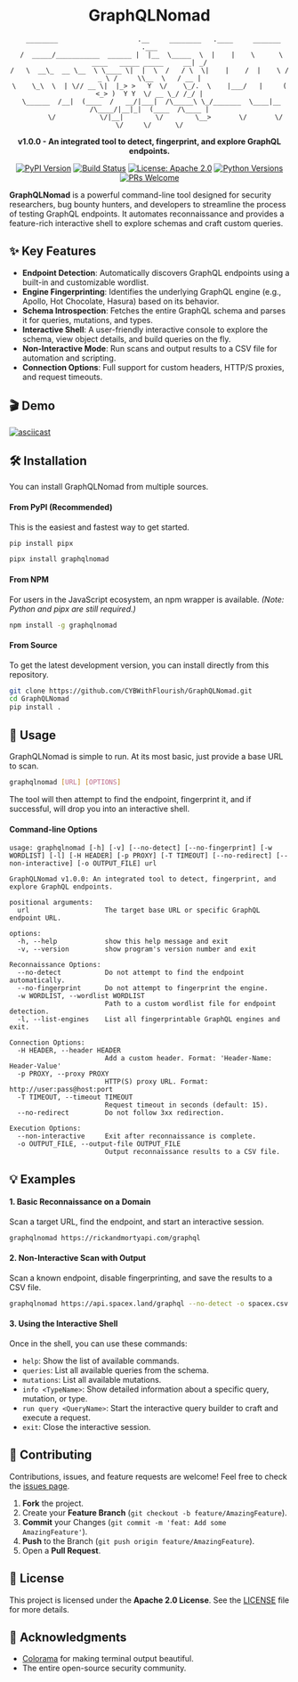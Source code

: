 <h1 align="center">GraphQLNomad</h1>

<div align="center">

```
  ________                    .__     ________   .____     _______                             .___
 /  _____/___________  ______ |  |__  \_____  \  |    |    \      \   ____   _____ _____     __| _/
/   \  __\_  __ \__  \ \____ \|  |  \  /   / \  \|    |    /  |    \ /  _ \ /     \\__  \   / __ |
\    \_\  \  | \// __ \|  |_> >   Y  \/    \_/.  \    |___/   |     (  <_> )  Y Y  \/ __ \_/ /_/ |
 \______  /__|  (____  /   __/|___|  /\_____\ \_/_______  \____|__  /\____/|__|_|  (____  /\____ |
        \/           \/|__|        \/        \__>       \/       \/             \/     \/      \/
```
**v1.0.0 - An integrated tool to detect, fingerprint, and explore GraphQL endpoints.**

</div>

<div align="center">

[![PyPI Version](https://img.shields.io/pypi/v/graphqlnomad.svg)](https://pypi.org/project/graphqlnomad/)
[![Build Status](https://github.com/CYBWithFlourish/GraphQLNomad/actions/workflows/ci-workflow.yml/badge.svg)](https://github.com/YOUR_USERNAME/GraphQLNomad/actions/workflows/ci-workflow.yml)
[![License: Apache 2.0](https://img.shields.io/badge/License-Apache%202.0-blue.svg)](https://opensource.org/licenses/Apache-2.0)
[![Python Versions](https://img.shields.io/pypi/pyversions/graphqlnomad.svg)](https://pypi.org/project/graphqlnomad/)
[![PRs Welcome](https://img.shields.io/badge/PRs-welcome-brightgreen.svg)](http://makeapullrequest.com)

</div>

**GraphQLNomad** is a powerful command-line tool designed for security researchers, bug bounty hunters, and developers to streamline the process of testing GraphQL endpoints. It automates reconnaissance and provides a feature-rich interactive shell to explore schemas and craft custom queries.

## ✨ Key Features

*   **Endpoint Detection**: Automatically discovers GraphQL endpoints using a built-in and customizable wordlist.
*   **Engine Fingerprinting**: Identifies the underlying GraphQL engine (e.g., Apollo, Hot Chocolate, Hasura) based on its behavior.
*   **Schema Introspection**: Fetches the entire GraphQL schema and parses it for queries, mutations, and types.
*   **Interactive Shell**: A user-friendly interactive console to explore the schema, view object details, and build queries on the fly.
*   **Non-Interactive Mode**: Run scans and output results to a CSV file for automation and scripting.
*   **Connection Options**: Full support for custom headers, HTTP/S proxies, and request timeouts.

## 🎬 Demo

[![asciicast](https://asciinema.org/a/P8PtBGYs64JgghVvkxVC1dRs9.svg)](https://asciinema.org/a/P8PtBGYs64JgghVvkxVC1dRs9)

## 🛠️ Installation

You can install GraphQLNomad from multiple sources.

#### From PyPI (Recommended)
This is the easiest and fastest way to get started.

```bash
pip install pipx
```

```bash
pipx install graphqlnomad
```

#### From NPM
For users in the JavaScript ecosystem, an npm wrapper is available.
*(Note: Python and pipx are still required.)*

```bash
npm install -g graphqlnomad
```

#### From Source
To get the latest development version, you can install directly from this repository.

```bash
git clone https://github.com/CYBWithFlourish/GraphQLNomad.git
cd GraphQLNomad
pip install .
```

## 🚀 Usage

GraphQLNomad is simple to run. At its most basic, just provide a base URL to scan.

```bash
graphqlnomad [URL] [OPTIONS]
```

The tool will then attempt to find the endpoint, fingerprint it, and if successful, will drop you into an interactive shell.

#### Command-line Options

```
usage: graphqlnomad [-h] [-v] [--no-detect] [--no-fingerprint] [-w WORDLIST] [-l] [-H HEADER] [-p PROXY] [-T TIMEOUT] [--no-redirect] [--non-interactive] [-o OUTPUT_FILE] url

GraphQLNomad v1.0.0: An integrated tool to detect, fingerprint, and explore GraphQL endpoints.

positional arguments:
  url                   The target base URL or specific GraphQL endpoint URL.

options:
  -h, --help            show this help message and exit
  -v, --version         show program's version number and exit

Reconnaissance Options:
  --no-detect           Do not attempt to find the endpoint automatically.
  --no-fingerprint      Do not attempt to fingerprint the engine.
  -w WORDLIST, --wordlist WORDLIST
                        Path to a custom wordlist file for endpoint detection.
  -l, --list-engines    List all fingerprintable GraphQL engines and exit.

Connection Options:
  -H HEADER, --header HEADER
                        Add a custom header. Format: 'Header-Name: Header-Value'
  -p PROXY, --proxy PROXY
                        HTTP(S) proxy URL. Format: http://user:pass@host:port
  -T TIMEOUT, --timeout TIMEOUT
                        Request timeout in seconds (default: 15).
  --no-redirect         Do not follow 3xx redirection.

Execution Options:
  --non-interactive     Exit after reconnaissance is complete.
  -o OUTPUT_FILE, --output-file OUTPUT_FILE
                        Output reconnaissance results to a CSV file.
```

## 💡 Examples

#### 1. Basic Reconnaissance on a Domain
Scan a target URL, find the endpoint, and start an interactive session.
```bash
graphqlnomad https://rickandmortyapi.com/graphql
```

#### 2. Non-Interactive Scan with Output
Scan a known endpoint, disable fingerprinting, and save the results to a CSV file.
```bash
graphqlnomad https://api.spacex.land/graphql --no-detect -o spacex.csv --non-interactive
```

#### 3. Using the Interactive Shell
Once in the shell, you can use these commands:
*   `help`: Show the list of available commands.
*   `queries`: List all available queries from the schema.
*   `mutations`: List all available mutations.
*   `info <TypeName>`: Show detailed information about a specific query, mutation, or type.
*   `run query <QueryName>`: Start the interactive query builder to craft and execute a request.
*   `exit`: Close the interactive session.

## 🤝 Contributing

Contributions, issues, and feature requests are welcome! Feel free to check the [issues page](https://github.com/CYBWithFlourish/GraphQLNomad/issues).

1.  **Fork** the project.
2.  Create your **Feature Branch** (`git checkout -b feature/AmazingFeature`).
3.  **Commit** your Changes (`git commit -m 'feat: Add some AmazingFeature'`).
4.  **Push** to the Branch (`git push origin feature/AmazingFeature`).
5.  Open a **Pull Request**.

## 📜 License

This project is licensed under the **Apache 2.0 License**. See the [LICENSE](https://github.com/CYBWithFlourish/GraphqlNomad/blob/main/LICENSE) file for more details.

## 🙏 Acknowledgments

*   [Colorama](https://github.com/tartley/colorama) for making terminal output beautiful.
*   The entire open-source security community.

